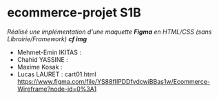 # ecommerce-projet S1B
*Réalisé une implémentation d'une maquette **Figma** en HTML/CSS (sans Librairie/Framework) **cf img***


* Mehmet-Emin IKITAS : 
* Chahid YASSINE :
* Maxime Kosak :
* Lucas LAURET : cart01.html
https://www.figma.com/file/YS88fIlPDDfvdcwiBBas1w/Ecommerce-Wireframe?node-id=0%3A1
